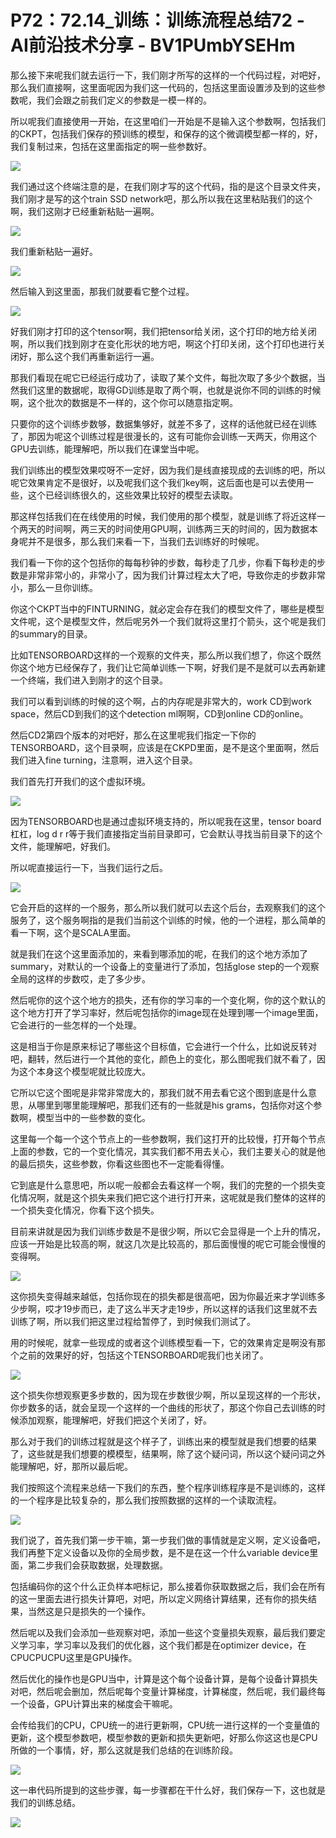 # P72：72.14_训练：训练流程总结72 - AI前沿技术分享 - BV1PUmbYSEHm

那么接下来呢我们就去运行一下，我们刚才所写的这样的一个代码过程，对吧好，那么我们直接啊，这里面呢因为我们这一代码的，包括这里面设置涉及到的这些参数呢，我们会跟之前我们定义的参数是一模一样的。

所以呢我们直接使用一开始，在这里咱们一开始是不是输入这个参数啊，包括我们的CKPT，包括我们保存的预训练的模型，和保存的这个微调模型都一样的，好，我们复制过来，包括在这里面指定的啊一些参数好。



![](img/97b9d15549f76f413f75eac73e7bbf83_1.png)

我们通过这个终端注意的是，在我们刚才写的这个代码，指的是这个目录文件夹，我们刚才是写的这个train SSD network吧，那么所以我在这里粘贴我们的这个啊，我们这刚才已经重新粘贴一遍啊。



![](img/97b9d15549f76f413f75eac73e7bbf83_3.png)

我们重新粘贴一遍好。

![](img/97b9d15549f76f413f75eac73e7bbf83_5.png)

然后输入到这里面，那我们就要看它整个过程。

![](img/97b9d15549f76f413f75eac73e7bbf83_7.png)

好我们刚才打印的这个tensor啊，我们把tensor给关闭，这个打印的地方给关闭啊，所以我们找到刚才在变化形状的地方吧，啊这个打印关闭，这个打印也进行关闭好，那么这个我们再重新运行一遍。

那我们看现在呢它已经运行成功了，读取了某个文件，每批次取了多少个数据，当然我们这里的数据呢，取得GD训练是取了两个啊，也就是说你不同的训练的时候啊，这个批次的数据是不一样的，这个你可以随意指定啊。

只要你的这个训练步数够，数据集够好，就差不多了，这样的话他就已经在训练了，那因为呢这个训练过程是很漫长的，这有可能你会训练一天两天，你用这个GPU去训练，能理解吧，所以我们在课堂当中呢。

我们训练出的模型效果哎呀不一定好，因为我们是线直接现成的去训练的吧，所以呢它效果肯定不是很好，以及呢我们这个我们key啊，这后面也是可以去使用一些，这个已经训练很久的，这些效果比较好的模型去读取。

那这样包括我们在在线使用的时候，我们使用的那个模型，就是训练了将近这样一个两天的时间啊，两三天的时间使用GPU啊，训练两三天的时间的，因为数据本身呢并不是很多，那么我们来看一下，当我们去训练好的时候呢。

我们看一下你的这个包括你的每每秒钟的步数，每秒走了几步，你看下每秒走的步数是非常非常小的，非常小了，因为我们计算过程太大了吧，导致你走的步数非常小，那么一旦你训练。

你这个CKPT当中的FINTURNING，就必定会存在我们的模型文件了，哪些是模型文件呢，这个是模型文件，然后呢另外一个我们就将这里打个箭头，这个呢是我们的summary的目录。

比如TENSORBOARD这样的一个观察的文件夹，那么所以我们想了，你这个既然你这个地方已经保存了，我们让它简单训练一下啊，好我们是不是就可以去再新建一个终端，我们进入到刚才的这个目录。

我们可以看到训练的时候的这个啊，占的内存呢是非常大的，work CD到work space，然后CD到我们的这个detection ml啊啊，CD到online CD的online。

然后CD2第四个版本的对吧好，那么在这里呢我们指定一下你的TENSORBOARD，这个目录啊，应该是在CKPD里面，是不是这个里面啊，然后我们进入fine turning，注意啊，进入这个目录。

我们首先打开我们的这个虚拟环境。

![](img/97b9d15549f76f413f75eac73e7bbf83_9.png)

因为TENSORBOARD也是通过虚拟环境支持的，所以呢我在这里，tensor board杠杠，log d r r等于我们直接指定当前目录即可，它会默认寻找当前目录下的这个文件，能理解吧，好我们。

所以呢直接运行一下，当我们运行之后。

![](img/97b9d15549f76f413f75eac73e7bbf83_11.png)

它会开启的这样的一个服务，那么所以我们就可以去这个后台，去观察我们的这个服务了，这个服务啊指的是我们当前这个训练的时候，他的一个进程，那么简单的看一下啊，这个是SCALA里面。

就是我们在这个这里面添加的，来看到哪添加的呢，在我们的这个地方添加了summary，对默认的一个设备上的变量进行了添加，包括glose step的一个观察全局的这样的步数哎，走了多少步。

然后呢你的这个这个地方的损失，还有你的学习率的一个变化啊，你的这个默认的这个地方打开了学习率好，然后呢包括你的image现在处理到哪一个image里面，它会进行的一些怎样的一个处理。

这是相当于你是原来标记了哪些这个目标值，它会进行一个什么，比如说反转对吧，翻转，然后进行一个其他的变化，颜色上的变化，那么图呢我们就不看了，因为这个本身这个模型呢就比较庞大。

它所以它这个图呢是非常非常庞大的，那我们就不用去看它这个图到底是什么意思，从哪里到哪里能理解吧，那我们还有的一些就是his grams，包括你对这个参数啊，模型当中的一些参数的变化。

这里每一个每一个这个节点上的一些参数啊，我们这打开的比较慢，打开每个节点上面的参数，它的一个变化情况，其实我们都不用去关心，我们主要关心的就是他的最后损失，这些参数，你看这些图也不一定能看得懂。

它到底是什么意思吧，所以呢一般都会去看这样一个啊，我们的完整的一个损失变化情况啊，就是这个损失来我们把它这个进行打开来，这呢就是我们整体的这样的一个损失变化情况，你看下这个损失。

目前来讲就是因为我们训练步数是不是很少啊，所以它会显得是一个上升的情况，应该一开始是比较高的啊，就这几次是比较高的，那后面慢慢的呢它可能会慢慢的变得啊。



![](img/97b9d15549f76f413f75eac73e7bbf83_13.png)

这你损失变得越来越低，包括你现在的损失都是很高吧，因为你最近来才学训练多少步啊，哎才19步而已，走了这么半天才走19步，所以这样的话我们这里就不去训练了啊，所以我们把这里过程给暂停了，到时候我们测试了。

用的时候呢，就拿一些现成的或者这个训练模型看一下，它的效果肯定是啊没有那个之前的效果好的好，包括这个TENSORBOARD呢我们也关闭了。



![](img/97b9d15549f76f413f75eac73e7bbf83_15.png)

这个损失你想观察更多步数的，因为现在步数很少啊，所以呈现这样的一个形状，你步数多的话，就会呈现一个这样的一个曲线的形状了，那这个你自己去训练的时候添加观察，能理解吧，好我们把这个关闭了，好。

那么对于我们的训练过程就是这个样子了，训练出来的模型就是我们想要的结果了，这些就是我们想要的模模型，结果啊，除了这个疑问词，所以这个疑问词之外能理解吧，好，那所以最后呢。

我们按照这个流程来总结一下我们的东西，整个程序训练程序是不是训练的，这样的一个程序是比较复杂的，那么我们按照数据的这样的一个读取流程。



![](img/97b9d15549f76f413f75eac73e7bbf83_17.png)

我们说了，首先我们第一步干嘛，第一步我们做的事情就是定义啊，定义设备吧，我们再整下定义设备以及你的全局步数，是不是在这一个什么variable device里面，第二步我们会获取数据，处理数据。

包括编码你的这个什么正负样本吧标记，那么接着你获取数据之后，我们会在所有的这一里面去进行损失计算吧，对吧，所以定义网络计算结果，还有你的损失结果，当然这是只是损失的一个操作。

然后呢以及我们会添加一些观察对吧，添加一些这个变量损失观察，最后我们要定义学习率，学习率以及我们的优化器，这个我们都是在optimizer device，在CPUCPUCPU这里是GPU操作。

然后优化的操作也是GPU当中，计算是这个每个设备计算，是每个设备计算损失对吧，然后呢会删加，然后呢每个变量计算梯度，计算梯度，然后呢，我们最终每一个设备，GPU计算出来的梯度会干嘛呢。

会传给我们的CPU，CPU统一的进行更新啊，CPU统一进行这样的一个变量值的更新，这个模型参数吧，模型参数的更新和损失更新吧，好那么你这这也是CPU所做的一个事情，好，那么这就是我们总结的在训练阶段。



![](img/97b9d15549f76f413f75eac73e7bbf83_19.png)

这一串代码所提到的这些步骤，每一步骤都在干什么好，我们保存一下，这也就是我们的训练总结。

![](img/97b9d15549f76f413f75eac73e7bbf83_21.png)